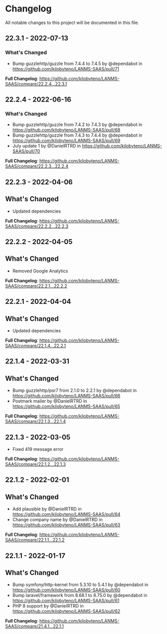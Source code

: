 # Changelog

All notable changes to this project will be documented in this file.

## 22.3.1 - 2022-07-13

### What's Changed

- Bump guzzlehttp/guzzle from 7.4.4 to 7.4.5 by @dependabot in https://github.com/kilobyteno/LANMS-SAAS/pull/71

**Full Changelog**: https://github.com/kilobyteno/LANMS-SAAS/compare/22.2.4...22.3.1

## 22.2.4 - 2022-06-16

### What's Changed

- Bump guzzlehttp/guzzle from 7.4.2 to 7.4.3 by @dependabot in https://github.com/kilobyteno/LANMS-SAAS/pull/68
- Bump guzzlehttp/guzzle from 7.4.3 to 7.4.4 by @dependabot in https://github.com/kilobyteno/LANMS-SAAS/pull/69
- July update 1 by @DanielRTRD in https://github.com/kilobyteno/LANMS-SAAS/pull/70

**Full Changelog**: https://github.com/kilobyteno/LANMS-SAAS/compare/22.2.3...22.2.4

## 22.2.3 - 2022-04-06

## What's Changed

- Updated dependencies

**Full Changelog**: https://github.com/kilobyteno/LANMS-SAAS/compare/22.2.2...22.2.3

## 22.2.2 - 2022-04-05

## What's Changed

- Removed Google Analytics

**Full Changelog**: https://github.com/kilobyteno/LANMS-SAAS/compare/22.2.1...22.2.2

## 22.2.1 - 2022-04-04

## What's Changed

- Updated dependencies

**Full Changelog**: https://github.com/kilobyteno/LANMS-SAAS/compare/22.1.4...22.2.1

## 22.1.4 - 2022-03-31

## What's Changed

- Bump guzzlehttp/psr7 from 2.1.0 to 2.2.1 by @dependabot in https://github.com/kilobyteno/LANMS-SAAS/pull/66
- Postmark mailer by @DanielRTRD in https://github.com/kilobyteno/LANMS-SAAS/pull/65

**Full Changelog**: https://github.com/kilobyteno/LANMS-SAAS/compare/22.1.3...22.1.4

## 22.1.3 - 2022-03-05

- Fixed 419 message error

**Full Changelog**: https://github.com/kilobyteno/LANMS-SAAS/compare/22.1.2...22.1.3

## 22.1.2 - 2022-02-01

## What's Changed

- Add plausible by @DanielRTRD in https://github.com/kilobyteno/LANMS-SAAS/pull/64
- Change company name by @DanielRTRD in https://github.com/kilobyteno/LANMS-SAAS/pull/63

**Full Changelog**: https://github.com/kilobyteno/LANMS-SAAS/compare/22.1.1...22.1.2

## 22.1.1 - 2022-01-17

## What's Changed

- Bump symfony/http-kernel from 5.3.10 to 5.4.1 by @dependabot in https://github.com/kilobyteno/LANMS-SAAS/pull/60
- Bump laravel/framework from 8.68.1 to 8.75.0 by @dependabot in https://github.com/kilobyteno/LANMS-SAAS/pull/61
- PHP 8 support by @DanielRTRD in https://github.com/kilobyteno/LANMS-SAAS/pull/62

**Full Changelog**: https://github.com/kilobyteno/LANMS-SAAS/compare/21.4.1...22.1.1
